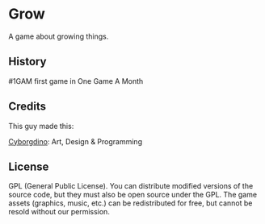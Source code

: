 # Grow
A game about growing things. 

## History

#1GAM first game in One Game A Month

## Credits

This guy made this:


[Cyborgdino](http://www.cyborgdino.com/): Art, Design & Programming


## License

GPL (General Public License). You can distribute modified versions of the source code, but they must also be open source under the GPL. The game assets (graphics, music, etc.) can be redistributed for free, but cannot be resold without our permission.